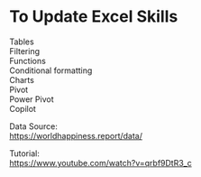 # To Update Excel Skills
Tables  
Filtering  
Functions  
Conditional formatting  
Charts  
Pivot  
Power Pivot  
Copilot

Data Source:  
https://worldhappiness.report/data/  

Tutorial:  
https://www.youtube.com/watch?v=qrbf9DtR3_c  
